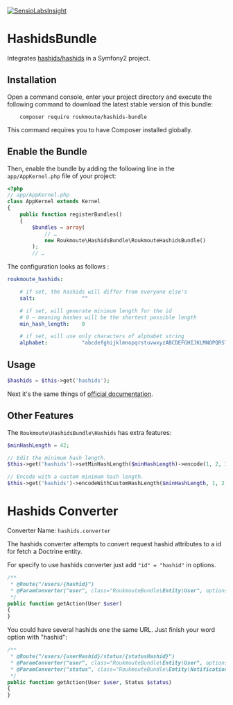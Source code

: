 [![SensioLabsInsight](https://insight.sensiolabs.com/projects/e79d4122-c9ad-454f-a1ac-981dd683144f/mini.png)](https://insight.sensiolabs.com/projects/e79d4122-c9ad-454f-a1ac-981dd683144f)

# HashidsBundle

Integrates [hashids/hashids][1] in a Symfony2 project.

## Installation

Open a command console, enter your project directory and execute the
following command to download the latest stable version of this bundle:

```
    composer require roukmoute/hashids-bundle
```

This command requires you to have Composer installed globally.

## Enable the Bundle

Then, enable the bundle by adding the following line in the ``app/AppKernel.php``
file of your project:

```php
<?php
// app/AppKernel.php
class AppKernel extends Kernel
{
    public function registerBundles()
    {
        $bundles = array(
            // …
            new Roukmoute\HashidsBundle\RoukmouteHashidsBundle()
        );
        // …
```

The configuration looks as follows :

```yaml
roukmoute_hashids:

    # if set, the hashids will differ from everyone else's
    salt:               ""

    # if set, will generate minimum length for the id
    # 0 — meaning hashes will be the shortest possible length
    min_hash_length:    0

    # if set, will use only characters of alphabet string
    alphabet:           "abcdefghijklmnopqrstuvwxyzABCDEFGHIJKLMNOPQRSTUVWXYZ1234567890"
```

## Usage

```php
$hashids = $this->get('hashids');
```

Next it's the same things of [official documentation][2].

## Other Features

The `Roukmoute\HashidsBundle\Hashids` has extra features:

```php
$minHashLength = 42;

// Edit the minimum hash length.
$this->get('hashids')->setMinHashLength($minHashLength)->encode(1, 2, 3);

// Encode with a custom minimum hash length.
$this->get('hashids')->encodeWithCustomHashLength($minHashLength, 1, 2, 3);
```

Hashids Converter
===============

Converter Name: `hashids.converter`

The hashids converter attempts to convert request hashid attributes to a
id for fetch a Doctrine entity. 

For specify to use hashids converter just add `"id" = "hashid"` in 
options.

```php
/**
 * @Route("/users/{hashid}")
 * @ParamConverter("user", class="RoukmouteBundle\Entity\User", options={"id" = "hashid"})
 */
public function getAction(User $user)
{
}
```

You could have several hashids one the same URL.
Just finish your word option with "hashid":

```php
/**
 * @Route("/users/{userHashid}/status/{statusHashid}")
 * @ParamConverter("user", class="RoukmouteBundle\Entity\User", options={"id" = "userHashid"})
 * @ParamConverter("status", class="RoukmouteBundle\Entity\Notification", options={"id" = "statusHashid"})
 */
public function getAction(User $user, Status $status)
{
}
```

[1]: https://github.com/ivanakimov/hashids.php
[2]: http://hashids.org/php/
